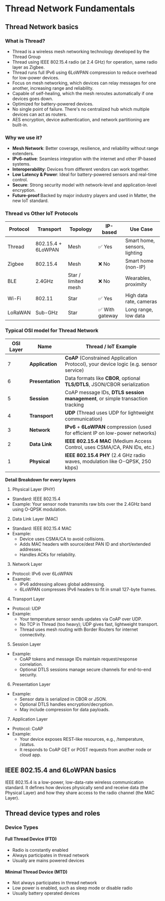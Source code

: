 # Thread Network Fundamentals
## Thread Network basics
### What is Thread?
- Thread is a wireless mesh networking technology developed by the Thread Group
- Thread using IEEE 802.15.4 radio (at 2.4 GHz) for operation, same radio layer as Zigbee.
- Thread runs full IPv6 using 6LoWPAN compression to reduce overhead for low-power devices.
- Focus on mesh networking, which devices can relay messages for one another, increasing range and reliability.
- Capable of self-healing, which the mesh reroutes automatically if one devices goes down.
- Optimized for battery-powered devices.
- No single point of failure. There's no centralized hub which multiple devices can act as routers.
- AES encryption, device authentication, and network partitioning are built-in.

### Why we use it?
- **Mesh Network**: Better coverage, resilience, and reliability without range extenders.
- **IPv6-native**: Seamless integration with the internet and other IP-based systems.
- **Interoperability**: Devices from different vendors can work together.
- **Low Latency & Power**: Ideal for battery-powered sensors and real-time control.
- **Secure**: Strong security model with network-level and application-level encryption.
- **Future-proof**:Backed by major industry players and used in Matter, the new IoT standard.

### Thread vs Other IoT Protocols
  | Protocol | Transport          | Topology            | IP-based         | Use Case                      |
  | -------- | ------------------ | ------------------- | ---------------- | ----------------------------- |
  | Thread   | 802.15.4 + 6LoWPAN | Mesh                | ✅ Yes          | Smart home, sensors, lighting |
  | Zigbee   | 802.15.4           | Mesh                | ❌ No           | Smart home (non-IP)           |
  | BLE      | 2.4GHz             | Star / limited mesh | ❌ No           | Wearables, proximity          |
  | Wi-Fi    | 802.11             | Star                | ✅ Yes          | High data rate, cameras       |
  | LoRaWAN  | Sub-GHz            | Star                | ✅ With gateway | Long range, low data          |

### Typical OSI model for Thread Network
  | OSI Layer | Name             | Thread / IoT Example                                                                 |
  | --------- | ---------------- | ------------------------------------------------------------------------------------ |
  | 7         | **Application**  | **CoAP** (Constrained Application Protocol), your device logic (e.g. sensor service) |
  | 6         | **Presentation** | Data formats like **CBOR**, optional **TLS/DTLS**, JSON/CBOR serialization           |
  | 5         | **Session**      | CoAP message IDs, **DTLS session management**, or simple transaction tracking        |
  | 4         | **Transport**    | **UDP** (Thread uses UDP for lightweight communication)                              |
  | 3         | **Network**      | **IPv6** + **6LoWPAN** compression (used for efficient IP on low-power networks)     |
  | 2         | **Data Link**    | **IEEE 802.15.4 MAC** (Medium Access Control, uses CSMA/CA, PAN IDs, etc.)           |
  | 1         | **Physical**     | **IEEE 802.15.4 PHY** (2.4 GHz radio waves, modulation like O-QPSK, 250 kbps)        |
  
**Detail Breakdown for every layers**
1. Physical Layer (PHY)
- Standard: IEEE 802.15.4
- Example: Your sensor node transmits raw bits over the 2.4GHz band using O-QPSK modulation.
2. Data Link Layer (MAC)
- Standard: IEEE 802.15.4 MAC
- Example:
  - Device uses CSMA/CA to avoid collisions.
  - Adds MAC headers with source/dest PAN ID and short/extended addresses.
  - Handles ACKs for reliability.
3. Network Layer
- Protocol: IPv6 over 6LoWPAN
- Example:
  - IPv6 addressing allows global addressing.
  - 6LoWPAN compresses IPv6 headers to fit in small 127-byte frames.
4. Transport Layer
- Protocol: UDP
- Example:
  - Your temperature sensor sends updates via CoAP over UDP.
  - No TCP in Thread (too heavy); UDP gives fast, lightweight transport.
  - Thread uses mesh routing with Border Routers for internet connectivity.
5. Session Layer
- Example:
  - CoAP tokens and message IDs maintain request/response correlation.
  - Optional DTLS sessions manage secure channels for end-to-end security.
6. Presentation Layer
- Example:
  - Sensor data is serialized in CBOR or JSON.
  - Optional DTLS handles encryption/decryption.
  - May include compression for data payloads.
7. Application Layer
- Protocol: CoAP
- Example:
  - Your device exposes REST-like resources, e.g., /temperature, /status.
  - It responds to CoAP GET or POST requests from another node or cloud app.
## IEEE 802.15.4 and 6LoWPAN basics
IEEE 802.15.4 is a low-power, low-data-rate wireless communication standard. It defines how devices physically send and receive data (the Physical Layer) and how they share access to the radio channel (the MAC Layer).
## Thread device types and roles
### Device Types
#### Full Thread Device (FTD)
- Radio is constantly enabled
- Always participates in thread network
- Usually are mains powered devices
#### Minimal Thread Device (MTD)
- Not always participates in thread network
- Low power is enabled, such as sleep mode or disable radio
- Usually battery operated devices

